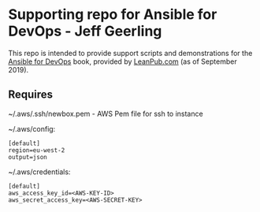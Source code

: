 # Supporting repo for Ansible for DevOps - Jeff Geerling
This repo is intended to provide support scripts and demonstrations for the [Ansible for DevOps](https://leanpub.com/ansible-for-devops) book, provided by [LeanPub.com](https://leanpub.com/ansible-for-devops) (as of September 2019).

## Requires
~/.aws/.ssh/newbox.pem - AWS Pem file for ssh to instance

~/.aws/config:
```
[default]
region=eu-west-2
output=json
```

~/.aws/credentials:
```
[default]
aws_access_key_id=<AWS-KEY-ID>
aws_secret_access_key=<AWS-SECRET-KEY>
```

